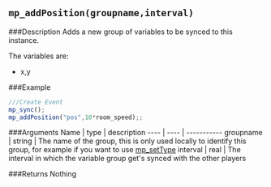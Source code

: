 ``mp_addPosition(groupname,interval)``
--------------

###Description
Adds a new group of variables to be synced to this instance.

The variables are:
* x,y

###Example

```javascript
///Create Event
mp_sync();
mp_addPosition("pos",10*room_speed);;
```

###Arguments
Name | type | description
---- | ---- | -----------
groupname | string | The name of the group, this is only used locally to identify this group, for example if you want to use [mp_setType](functions/sync/mp_setType)
interval | real | The interval in which the variable group get's synced with the other players

###Returns
Nothing
